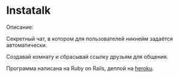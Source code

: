 Instatalk
=========

 Описание:
 
Секретный чат, в котором для пользователей никнейм задаётся автоматически.
  
Создавай комнату и сбрасывай ссылку друзьям для общения.

Программа написана на Ruby on Rails, деплой на [heroku](https://secrettalk.herokuapp.com/rooms/6409).

